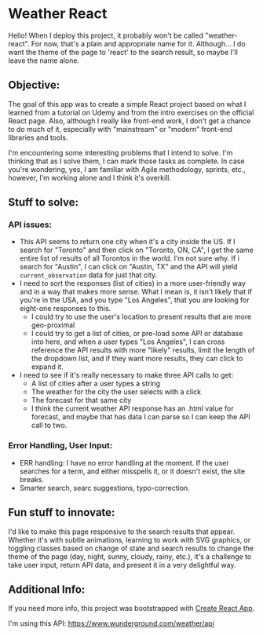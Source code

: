 # Weather React

Hello! When I deploy this project, it probably won't be called "weather-react". For now, that's a plain and appropriate name for it. Although... I do want the theme of the page to 'react' to the search result, so maybe I'll leave the name alone.

## Objective:
The goal of this app was to create a simple React project based on what I learned from a tutorial on Udemy and from the intro exercises on the official React page. Also, although I really like front-end work, I don't get a chance to do much of it, especially with "mainstream" or "modern" front-end libraries and tools.

I'm encountering some interesting problems that I intend to solve. I'm thinking that as I solve them, I can mark those tasks as complete. In case you're wondering, yes, I am familiar with Agile methodology, sprints, etc., however, I'm working alone and I think it's overkill.

## Stuff to solve:

### API issues:
* This API seems to return one city when it's a city inside the US. If I search for "Toronto" and then click on "Toronto, ON, CA", I get the same entire list of results of all Torontos in the world. I'm not sure why. If i search for "Austin", I can click on "Austin, TX" and the API will yield `current_observation` data for just that city. 
* I need to sort the responses (list of cities) in a more user-friendly way and in a way that makes more sense. What I mean is, it isn't likely that if you're in the USA, and you type "Los Angeles", that you are looking for eight-one responses to this. 
  * I could try to use the user's location to present results that are more geo-proximal
  * I could try to get a list of cities, or pre-load some API or database into here, and when a user types "Los Angeles", I can cross reference the API results with more "likely" results, limit the length of the dropdown list, and if they want more results, they can click to expand it.
* I need to see if it's really necessary to make three API calls to get:
  * A list of cities after a user types a string
  * The weather for the city the user selects with a click
  * The forecast for that same city
  * I think the current weather API response has an .html value for forecast, and maybe that has data I can parse so I can keep the API call to two.

### Error Handling, User Input:
* ERR handling: I have no error handling at the moment. If the user searches for a term, and either misspells it, or it doesn't exist, the site breaks. 
* Smarter search, searc suggestions, typo-correction.

## Fun stuff to innovate:
I'd like to make this page responsive to the search results that appear. Whether it's with subtle animations, learning to work with SVG graphics, or toggling classes based on change of state and search results to change the theme of the page (day, night, sunny, cloudy, rainy, etc.), it's a challenge to take user input, return API data, and present it in a very delightful way.

## Additional Info:
If you need more info, this project was bootstrapped with [Create React App](https://github.com/facebookincubator/create-react-app).

I'm using this API: https://www.wunderground.com/weather/api
